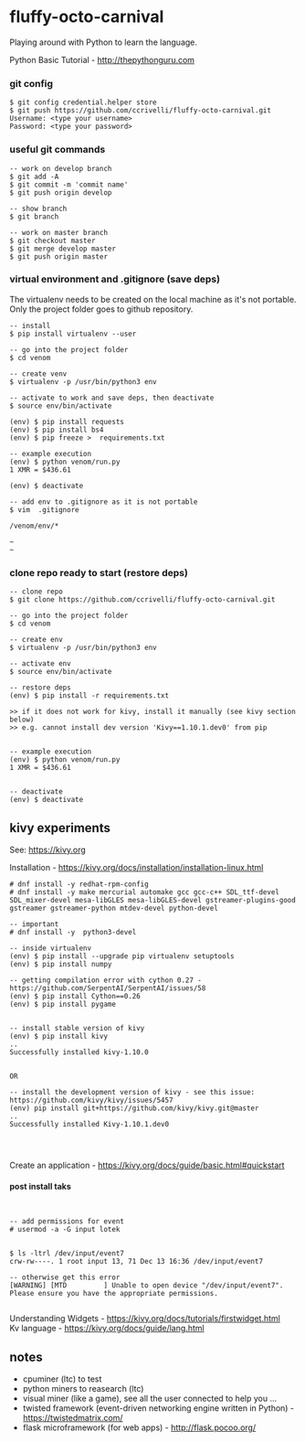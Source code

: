 # fluffy-octo-carnival
Playing around with Python to learn the language.  

Python Basic Tutorial - http://thepythonguru.com   

### git config
```
$ git config credential.helper store
$ git push https://github.com/ccrivelli/fluffy-octo-carnival.git
Username: <type your username>
Password: <type your password>
```

### useful git commands
```
-- work on develop branch
$ git add -A
$ git commit -m 'commit name'
$ git push origin develop

-- show branch
$ git branch

-- work on master branch
$ git checkout master
$ git merge develop master
$ git push origin master

```

### virtual environment and .gitignore (save deps)

The virtualenv needs to be created on the local machine as it's not portable.
Only the project folder goes to github repository.


```
-- install
$ pip install virtualenv --user

-- go into the project folder
$ cd venom

-- create venv
$ virtualenv -p /usr/bin/python3 env

-- activate to work and save deps, then deactivate
$ source env/bin/activate

(env) $ pip install requests
(env) $ pip install bs4
(env) $ pip freeze >  requirements.txt

-- example execution
(env) $ python venom/run.py 
1 XMR = $436.61

(env) $ deactivate

-- add env to .gitignore as it is not portable
$ vim  .gitignore

/venom/env/*

~
~

```

### clone repo ready to start (restore deps)
```
-- clone repo
$ git clone https://github.com/ccrivelli/fluffy-octo-carnival.git

-- go into the project folder
$ cd venom

-- create env
$ virtualenv -p /usr/bin/python3 env

-- activate env
$ source env/bin/activate

-- restore deps
(env) $ pip install -r requirements.txt 

>> if it does not work for kivy, install it manually (see kivy section below)
>> e.g. cannot install dev version 'Kivy==1.10.1.dev0' from pip


-- example execution
(env) $ python venom/run.py
1 XMR = $436.61


-- deactivate
(env) $ deactivate

```

## kivy experiments

See: https://kivy.org   


Installation - https://kivy.org/docs/installation/installation-linux.html  

```
# dnf install -y redhat-rpm-config
# dnf install -y make mercurial automake gcc gcc-c++ SDL_ttf-devel SDL_mixer-devel mesa-libGLES mesa-libGLES-devel gstreamer-plugins-good gstreamer gstreamer-python mtdev-devel python-devel  

-- important
# dnf install -y  python3-devel

-- inside virtualenv
(env) $ pip install --upgrade pip virtualenv setuptools
(env) $ pip install numpy

-- getting compilation error with cython 0.27 - https://github.com/SerpentAI/SerpentAI/issues/58   
(env) $ pip install Cython==0.26
(env) $ pip install pygame


-- install stable version of kivy 
(env) $ pip install kivy
..
Successfully installed kivy-1.10.0


OR

-- install the development version of kivy - see this issue: https://github.com/kivy/kivy/issues/5457   
(env) pip install git+https://github.com/kivy/kivy.git@master
..
Successfully installed Kivy-1.10.1.dev0




```

Create an application - https://kivy.org/docs/guide/basic.html#quickstart   

#### post install taks

```


-- add permissions for event
# usermod -a -G input lotek


$ ls -ltrl /dev/input/event7
crw-rw----. 1 root input 13, 71 Dec 13 16:36 /dev/input/event7

-- otherwise get this error
[WARNING] [MTD         ] Unable to open device "/dev/input/event7". Please ensure you have the appropriate permissions.


```

Understanding Widgets - https://kivy.org/docs/tutorials/firstwidget.html  
Kv language - https://kivy.org/docs/guide/lang.html  





## notes

- cpuminer (ltc) to test  
- python miners to reasearch (ltc)
- visual miner (like a game), see all the user connected to help you ...
- twisted framework (event-driven networking engine written in Python) - https://twistedmatrix.com/   
- flask microframework (for web apps) - http://flask.pocoo.org/




